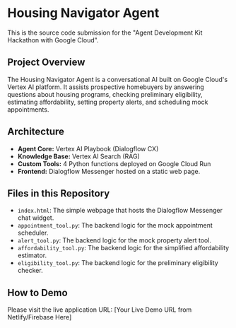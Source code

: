 # Housing Navigator Agent

This is the source code submission for the "Agent Development Kit Hackathon with Google Cloud".

## Project Overview

The Housing Navigator Agent is a conversational AI built on Google Cloud's Vertex AI platform. It assists prospective homebuyers by answering questions about housing programs, checking preliminary eligibility, estimating affordability, setting property alerts, and scheduling mock appointments.

## Architecture

* **Agent Core:** Vertex AI Playbook (Dialogflow CX)
* **Knowledge Base:** Vertex AI Search (RAG)
* **Custom Tools:** 4 Python functions deployed on Google Cloud Run
* **Frontend:** Dialogflow Messenger hosted on a static web page.

## Files in this Repository

* `index.html`: The simple webpage that hosts the Dialogflow Messenger chat widget.
* `appointment_tool.py`: The backend logic for the mock appointment scheduler.
* `alert_tool.py`: The backend logic for the mock property alert tool.
* `affordability_tool.py`: The backend logic for the simplified affordability estimator.
* `eligibility_tool.py`: The backend logic for the preliminary eligibility checker.

## How to Demo

Please visit the live application URL: [Your Live Demo URL from Netlify/Firebase Here]